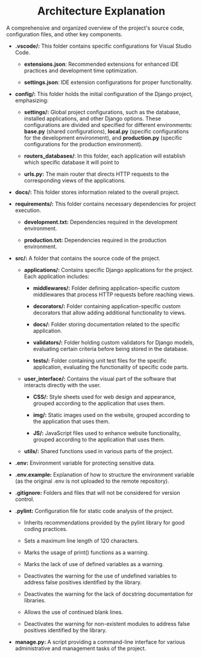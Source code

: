 <h1 align="center">Architecture Explanation</h1>

A comprehensive and organized overview of the project's source code, configuration files, and other key components.

- **.vscode/:** This folder contains specific configurations for Visual Studio Code.

    - **extensions.json**: Recommended extensions for enhanced IDE practices and development time optimization.

    - **settings.json**: IDE extension configurations for proper functionality.

- **config/:** This folder holds the initial configuration of the Django project, emphasizing:

    - **settings/:** Global project configurations, such as the database, installed applications, and other Django options. These configurations are divided and specified for different environments: **base.py** (shared configurations), **local.py** (specific configurations for the development environment), and **production.py** (specific configurations for the production environment).
    - **routers_databases/**: In this folder, each application will establish which specific database it will point to 

    - **urls.py:** The main router that directs HTTP requests to the corresponding views of the applications.

- **docs/:** This folder stores information related to the overall project.

- **requirements/:** This folder contains necessary dependencies for project execution.

    - **development.txt:** Dependencies required in the development environment.

    - **production.txt:** Dependencies required in the production environment.

- **src/:** A folder that contains the source code of the project.

    - **applications/:** Contains specific Django applications for the project. Each application includes:

        - **middlewares/:** Folder defining application-specific custom middlewares that process HTTP requests before reaching views.

        - **decorators/:** Folder containing application-specific custom decorators that allow adding additional functionality to views.

        - **docs/:** Folder storing documentation related to the specific application.

        - **validators/:** Folder holding custom validators for Django models, evaluating certain criteria before being stored in the database.

        - **tests/:** Folder containing unit test files for the specific application, evaluating the functionality of specific code parts.

    - **user_interface/:** Contains the visual part of the software that interacts directly with the user.

        - **CSS/:** Style sheets used for web design and appearance, grouped according to the application that uses them.

        - **img/:** Static images used on the website, grouped according to the application that uses them.

        - **JS/:** JavaScript files used to enhance website functionality, grouped according to the application that uses them.

    - **utils/:** Shared functions used in various parts of the project.

- **.env:** Environment variable for protecting sensitive data.

- **.env.example:** Explanation of how to structure the environment variable (as the original .env is not uploaded to the remote repository).

- **.gitignore:** Folders and files that will not be considered for version control.

- **.pylint:** Configuration file for static code analysis of the project.

    - Inherits recommendations provided by the pylint library for good coding practices.

    - Sets a maximum line length of 120 characters.

    - Marks the usage of print() functions as a warning.

    - Marks the lack of use of defined variables as a warning.

    - Deactivates the warning for the use of undefined variables to address false positives identified by the library.

    - Deactivates the warning for the lack of docstring documentation for libraries.

    - Allows the use of continued blank lines.

    - Deactivates the warning for non-existent modules to address false positives identified by the library.
    
- **manage.py:** A script providing a command-line interface for various administrative and management tasks of the project.
